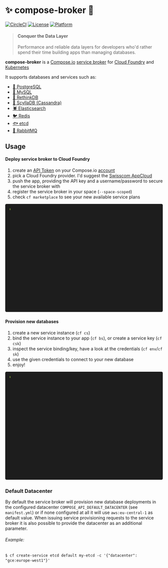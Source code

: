 # :sparkles: compose-broker :game_die:

[![CircleCI](https://circleci.com/gh/JamesClonk/compose-broker.svg?style=svg)](https://circleci.com/gh/JamesClonk/compose-broker)
[![License](https://img.shields.io/badge/license-Apache--2.0-blue)](https://github.com/JamesClonk/compose-broker/blob/master/LICENSE)
[![Platform](https://img.shields.io/badge/platform-Cloud%20Foundry-lightgrey)](https://developer.swisscom.com/)

> #### Conquer the Data Layer
> Performance and reliable data layers for developers who'd rather spend their time building apps than managing databases.

**compose-broker** is a [Compose.io](https://www.compose.com/) [service broker](https://www.openservicebrokerapi.org/) for [Cloud Foundry](https://www.cloudfoundry.org/) and [Kubernetes](https://kubernetes.io/)

It supports databases and services such as:
- [🐘 PostgreSQL](https://www.compose.com/databases/postgresql)
- [🐬 MySQL](https://www.compose.com/databases/mysql)
- [👻 RethinkDB](https://www.compose.com/databases/rethinkdb)
- [🐙 ScyllaDB (Cassandra)](https://www.compose.com/databases/scylladb)
- [🕷 Elasticsearch](https://www.compose.com/databases/elasticsearch)
- [🐦 Redis](https://www.compose.com/databases/redis)
- [🐟 etcd](https://www.compose.com/databases/etcd)
- [🐇 RabbitMQ](https://www.compose.com/databases/rabbitmq)

## Usage

#### Deploy service broker to Cloud Foundry

1. create an [API Token](https://app.compose.io/oauth/api_tokens) on your Compose.io [account](https://app.compose.io/account)
2. pick a Cloud Foundry provider.
   I'd suggest the [Swisscom AppCloud](https://developer.swisscom.com/)
3. push the app, providing the API key and a username/password to secure the service broker with
4. register the service broker in your space (`--space-scoped`)
5. check `cf marketplace` to see your new available service plans

![create service broker](https://raw.githubusercontent.com/JamesClonk/compose-broker/recordings/setup-min.gif "create service broker")

#### Provision new databases

1. create a new service instance (`cf cs`)
2. bind the service instance to your app (`cf bs`), or create a service key (`cf csk`)
3. inspect the service binding/key, have a look at the credentials (`cf env`/`cf sk`)
4. use the given credentials to connect to your new database
5. enjoy!

![provision service](https://raw.githubusercontent.com/JamesClonk/compose-broker/recordings/provisioning-min.gif "provision service")

### Default Datacenter

By default the service broker will provision new database deployments in the configured datacenter `COMPOSE_API_DEFAULT_DATACENTER` (see `manifest.yml`) or if none configured at all it will use `aws:eu-central-1` as default value.
When issuing service provisioning requests to the service broker it is also possible to provide the datacenter as an additional parameter.
###### Example:
```
$ cf create-service etcd default my-etcd -c '{"datacenter": "gce:europe-west1"}'
```
